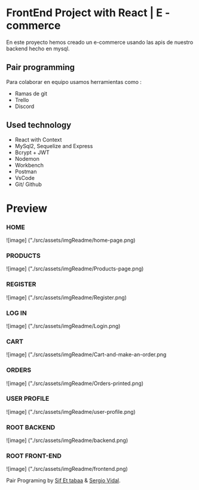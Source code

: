 # FrontEnd Project with React | E - commerce
En este proyecto hemos creado un e-commerce usando las apis de nuestro backend hecho en mysql.

## Pair programming 
Para colaborar en equipo usamos herramientas como :
- Ramas de git
- Trello
- Discord

## Used technology
 - React with Context
 - MySql2, Sequelize and Express
 - Bcrypt + JWT
 - Nodemon
 - Workbench
 - Postman
 - VsCode
 - Git/ Github

 # Preview



 ### HOME
![image] ("./src/assets/imgReadme/home-page.png)

### PRODUCTS
![image] ("./src/assets/imgReadme/Products-page.png)

### REGISTER 
![image] ("./src/assets/imgReadme/Register.png)

### LOG IN
![image] ("./src/assets/imgReadme/Login.png)

### CART
![image] ("./src/assets/imgReadme/Cart-and-make-an-order.png
### ORDERS 
![image] ("./src/assets/imgReadme/Orders-printed.png)
### USER PROFILE
![image] ("./src/assets/imgReadme/user-profile.png)
### ROOT BACKEND
![image] ("./src/assets/imgReadme/backend.png)
### ROOT FRONT-END
![image] ("./src/assets/imgReadme/frontend.png)


Pair Programing by [Sif Et tabaa](https://github.com/Sif03) & [Sergio Vidal](https://github.com/SergioJ-Vidal).

